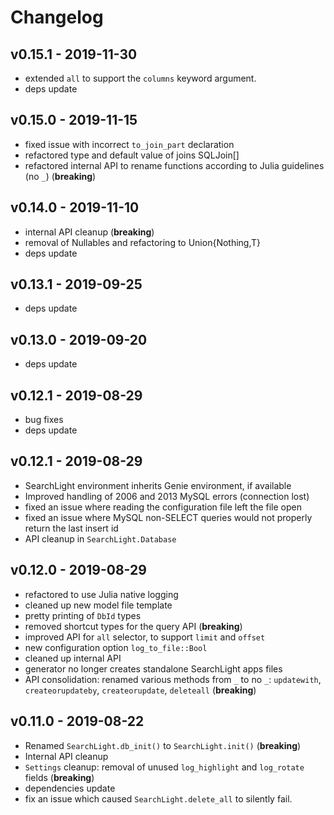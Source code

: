 # Changelog

## v0.15.1 - 2019-11-30

* extended `all` to support the `columns` keyword argument.
* deps update

## v0.15.0 - 2019-11-15

* fixed issue with incorrect `to_join_part` declaration
* refactored type and default value of joins SQLJoin[]
* refactored internal API to rename functions according to Julia guidelines (no `_`) (**breaking**)

## v0.14.0 - 2019-11-10

* internal API cleanup (**breaking**)
* removal of Nullables and refactoring to Union{Nothing,T}
* deps update

## v0.13.1 - 2019-09-25

* deps update

## v0.13.0 - 2019-09-20

* deps update

## v0.12.1 - 2019-08-29

* bug fixes
* deps update

## v0.12.1 - 2019-08-29

* SearchLight environment inherits Genie environment, if available
* Improved handling of 2006 and 2013 MySQL errors (connection lost)
* fixed an issue where reading the configuration file left the file open
* fixed an issue where MySQL non-SELECT queries would not properly return the last insert id
* API cleanup in `SearchLight.Database`

## v0.12.0 - 2019-08-29

* refactored to use Julia native logging
* cleaned up new model file template
* pretty printing of `DbId` types
* removed shortcut types for the query API (**breaking**)
* improved API for `all` selector, to support `limit` and `offset`
* new configuration option `log_to_file::Bool`
* cleaned up internal API
* generator no longer creates standalone SearchLight apps files
* API consolidation: renamed various methods from `_` to no `_`: `updatewith`, `createorupdateby`, `createorupdate`, `deleteall` (**breaking**)

## v0.11.0 - 2019-08-22

* Renamed `SearchLight.db_init()` to `SearchLight.init()` (**breaking**)
* Internal API cleanup
* `Settings` cleanup: removal of unused `log_highlight` and `log_rotate` fields (**breaking**)
* dependencies update
* fix an issue which caused `SearchLight.delete_all` to silently fail.
